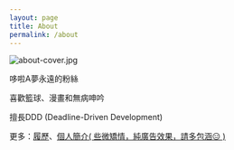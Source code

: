 ```yaml
---
layout: page
title: About
permalink: /about
---
```

![about-cover.jpg]({{site.baseurl}}/img/about-cover.jpg)

哆啦A夢永遠的粉絲

喜歡籃球、漫畫和無病呻吟

擅長DDD (Deadline-Driven Development)

更多：<a href="{{ site.resume_link }}" target="_blank">履歷</a>、<a href="{{ site.self_intro_link }}" target="_blank">個人簡介( 些微矯情，純廣告效果，請多包涵😑 )</a>